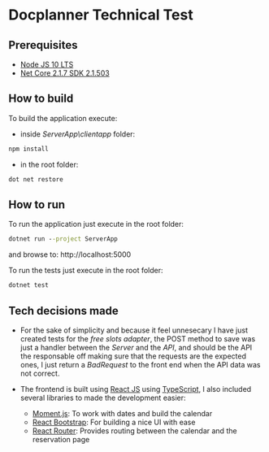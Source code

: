 
# Docplanner Technical Test

## Prerequisites

* [Node JS 10 LTS](https://nodejs.org)
* [Net Core 2.1.7 SDK 2.1.503](https://dotnet.microsoft.com/download/dotnet-core/2.1)

## How to build

To build the application execute:

* inside _ServerApp\clientapp_ folder:

```cmd
npm install
```

* in the root folder:

```cmd
dot net restore
```

## How to run

To run the application just execute in the root folder:

```cmd
dotnet run --project ServerApp
```

and browse to: http://localhost:5000

To run the tests just execute in the root folder:

```cmd
dotnet test
```

## Tech decisions made

* For the sake of simplicity and because it feel unnesecary I have just created tests for the *free slots adapter*, the POST method to save was just a handler between the *Server* and the *API*, and should be the API the responsable off making sure that the requests are the expected ones, I just return a *BadRequest* to the front end when the API data was not correct.

* The frontend is built using [React JS](https://facebook.github.io/create-react-app/) using [TypeScript](https://www.typescriptlang.org/), I also included several libraries to made the development easier:

  * [Moment.js](https://momentjs.com/): To work with dates and build the calendar
  * [React Bootstrap](https://react-bootstrap.github.io/): For building a nice UI with ease
  * [React Router](https://reacttraining.com/react-router/): Provides routing between the calendar and the reservation page